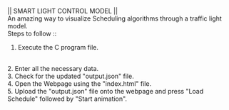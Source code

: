 || SMART LIGHT CONTROL MODEL ||
<br>
An amazing way to visualize Scheduling algorithms through a traffic light model.
<br>
Steps to follow ::
1. Execute the C program file.
<br>
2. Enter all the necessary data.
<br>
3. Check for the updated "output.json" file.
<br>
4. Open the Webpage using the "index.html" file.
<br>
5. Upload the "output.json" file onto the webpage and press "Load Schedule" followed by "Start animation".
